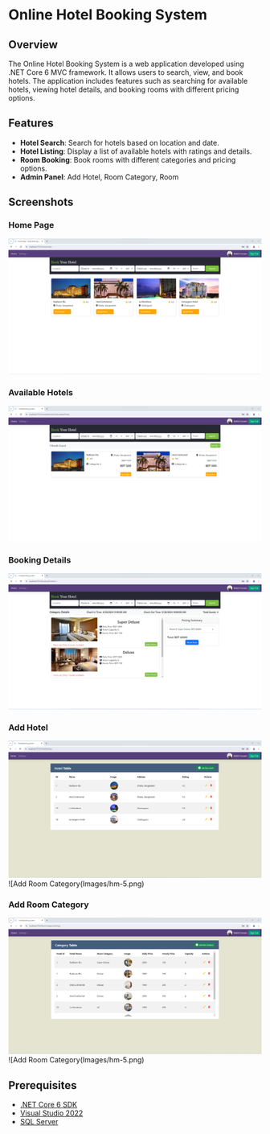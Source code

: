 # Online Hotel Booking System

## Overview
The Online Hotel Booking System is a web application developed using .NET Core 6 MVC framework. It allows users to search, view, and book hotels. The application includes features such as searching for available hotels, viewing hotel details, and booking rooms with different pricing options.

## Features
- **Hotel Search**: Search for hotels based on location and date.
- **Hotel Listing**: Display a list of available hotels with ratings and details.
- **Room Booking**: Book rooms with different categories and pricing options.
- **Admin Panel**: Add Hotel, Room Category, Room

## Screenshots

### Home Page
![Home Page](Images/hm-1.png)

### Available Hotels
![Available Hotels](Images/hm-2.png)

### Booking Details
![Booking Details](Images/hm3.png)

### Add Hotel
![Add Hotel](Images/hm-4.png)
![Add Room Category(Images/hm-5.png)

### Add Room Category
![Add Hotel](Images/hm-5.png)
![Add Room Category(Images/hm-5.png)

## Prerequisites
- [.NET Core 6 SDK](https://dotnet.microsoft.com/download/dotnet/6.0)
- [Visual Studio 2022](https://visualstudio.microsoft.com/vs/)
- [SQL Server](https://www.microsoft.com/en-us/sql-server/sql-server-downloads)
